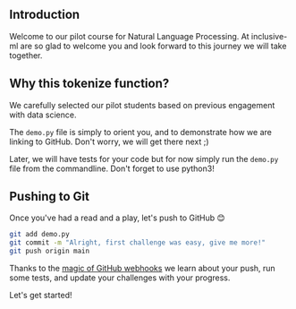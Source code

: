 ## Introduction

Welcome to our pilot course for Natural Language Processing. At inclusive-ml are so glad to welcome you and look forward to this journey we will take together.

<!-- You can get code to execute -->


## Why this tokenize function?

We carefully selected our pilot students based on previous engagement with data science.

The `demo.py` file is simply to orient you, and to demonstrate how we are linking to GitHub. Don't worry, we will get there next ;)

Later, we will have tests for your code but for now simply run the `demo.py` file from the commandline. Don't forget to use python3!

## Pushing to Git

Once you've had a read and a play, let's push to GitHub 😊

```bash
git add demo.py
git commit -m "Alright, first challenge was easy, give me more!"
git push origin main
```

Thanks to the [magic of GitHub webhooks](https://developer.github.com/webhooks/) we learn about your push, run some tests, and update your challenges with your progress.

Let's get started!

<!--
```bash
pip install scikit-learn
```

Or to be simply copied in the clipboard

````python
if __name__ == "__main__":
    # Le InclusiveML location
    lat1, lon1 = 48.865070, 2.380009
    #Insert your coordinates from google maps here
    #lat2, lon2 = x, y
    distance = haversine(lon1, lat1, lon2, lat2)
    print(distance)
````
-->
